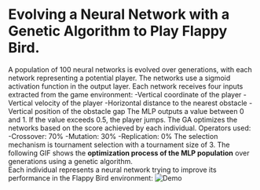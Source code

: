 # Evolving a Neural Network with a Genetic Algorithm to Play Flappy Bird. 
A population of 100 neural networks is evolved over generations, with each network representing a potential player. The networks use a sigmoid activation function in the output layer.
Each network receives four inputs extracted from the game environment:
-Vertical coordinate of the player
-Vertical velocity of the player
-Horizontal distance to the nearest obstacle
-Vertical position of the obstacle gap
The MLP outputs a value between 0 and 1. If the value exceeds 0.5, the player jumps. The GA optimizes the networks based on the score achieved by each individual.
Operators used:
-Crossover: 70%
-Mutation: 30%
-Replication: 0%
The selection mechanism is tournament selection with a tournament size of 3. 
The following GIF shows the **optimization process of the MLP population** over generations using a genetic algorithm.  
Each individual represents a neural network trying to improve its performance in the Flappy Bird environment:
![Demo](output.gif)

  
